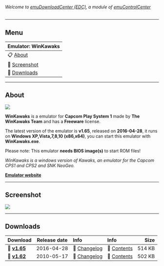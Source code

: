 ###### Welcome to [emuDownloadCenter (EDC)](https://github.com/PhoenixInteractiveNL/emuDownloadCenter/wiki/), a module of [emuControlCenter](https://github.com/PhoenixInteractiveNL/emuControlCenter/wiki/)
***
## Menu
| **Emulator: WinKawaks** |
|:---------|
| :clipboard: [About](#about) |
| :sunrise: [Screenshot](#screenshot) |
| :floppy_disk: [Downloads](#downloads) |
***
## About
![](https://github.com/PhoenixInteractiveNL/emuDownloadCenter/wiki/images_emulator/winkawaks_logo_200.jpg)

**WinKawaks** is a emulator for **Capcom Play System 1** made by **The WinKawaks Team** and has a **Freeware** license.

The latest version of the emulator is **v1.65**, released on **2016-04-28**, it runs on **Windows XP,Vista,7,8,10 (x86,x64)**, you can start this emulator with **WinKawaks.exe**.

Please note: This emulator **needs BIOS image(s)** to start ROM files!

_WinKawaks is a windows version of Kawaks, an emulator for the Capcom CPS1 and CPS2 and SNK NeoGeo._

[**Emulator website**](http://www.winkawaks.org/)
***
## Screenshot
![](https://raw.githubusercontent.com/PhoenixInteractiveNL/emuDownloadCenter/master/hooks/winkawaks/screen.jpg)
***
## Downloads
| Download | Release date  | Info       | Info       | Size       |
|:---------|:-------------:|:-----------|:-----------|-----------:|
| :floppy_disk: [**v1.65**](https://github.com/PhoenixInteractiveNL/edc-repo0003/raw/master/winkawks/1.65.7z) | 2016-04-28 | :page_facing_up: [Changelog](https://github.com/PhoenixInteractiveNL/edc-repo0003/blob/master/winkawaks/1.65_changelog.txt) | :mag_right: [Contents](https://github.com/PhoenixInteractiveNL/edc-repo0003/blob/master/winkawaks/1.65_contents.txt) | 514 KB |
| :floppy_disk: [**v1.62**](https://github.com/PhoenixInteractiveNL/edc-repo0003/raw/master/winkawks/1.62.7z) | 2010-05-17 | :page_facing_up: [Changelog](https://github.com/PhoenixInteractiveNL/edc-repo0003/blob/master/winkawaks/1.62_changelog.txt) | :mag_right: [Contents](https://github.com/PhoenixInteractiveNL/edc-repo0003/blob/master/winkawaks/1.62_contents.txt) | 502 KB |
